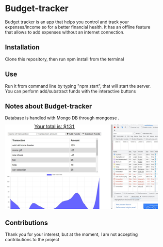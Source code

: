 # Budget-tracker

Budget tracker is an app that helps you control and track your expenses/income so for a better financial health. It has an offline feature that allows to add expenses without an internet connection.

## Installation

Clone this repository, then run npm install from the terminal

## Use

Run it from command line by typing "npm start", that will start the server. You can perform add/substract funds with the interactive buttons



## Notes about Budget-tracker

Database is handled with  Mongo DB through mongoose .

![budgettracker](https://github.com/esgarsad/budget-tracker/blob/main/public/images/budgettracker.jpg)

## Contributions

Thank you for your interest, but at the moment, I am not accepting contributions to the project